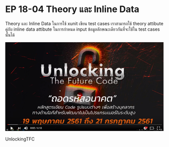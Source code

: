 # EP 18-04 Theory และ Inline Data

Theory และ Inline Data
ในการใช้ xunit เขียน test cases เราสามารถใช้  theory attibute คู่กับ inline data attibute ในการกำหนด input ข้อมูลลักษณะเดียวกันที่จะใช้ใน test cases นั้นได้


[![IMAGE ALT TEXT HERE](images/EP18/00.PNG)](https://youtu.be/s32Yti-UNN8)

UnlockingTFC